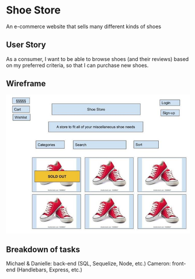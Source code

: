 # Shoe Store
An e-commerce website that sells many different kinds of shoes
## User Story
As a consumer, I want to be able to browse shoes (and their reviews) based on my preferred criteria, so that I can purchase new shoes.
## Wireframe
![Wireframe of Project 2](./assets/project_2_wireframe.jpg)
## Breakdown of tasks
Michael & Danielle: back-end (SQL, Sequelize, Node, etc.)
Cameron: front-end (Handlebars, Express, etc.)
